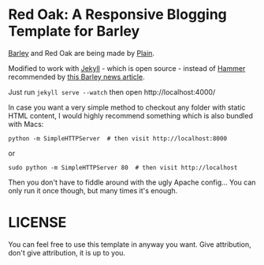 Red Oak: A Responsive Blogging Template for Barley
======

[Barley](http://getbarley.com/) and Red Oak are being made by [Plain](http://plainmade.com/).

Modified to work with [Jekyll](http://jekyllrb.com) - which is open source -
instead of [Hammer](http://hammerformac.com/)
recommended by [this Barley news article](http://getbarley.com/news/3014/using-github-hammer-for-mac-apache-and).

Just run `jekyll serve --watch` then open http://localhost:4000/

In case you want a very simple method to checkout any folder with static HTML content,
I would highly recommend something which is also bundled with Macs:

    python -m SimpleHTTPServer	# then visit http://localhost:8000

or

    sudo python -m SimpleHTTPServer 80	# then visit http://localhost

Then you don't have to fiddle around with the ugly Apache config...
You can only run it once though, but many times it's enough.


LICENSE
=======

You can feel free to use this template in anyway you want. Give attribution, don't give attribution, it is up to you.
